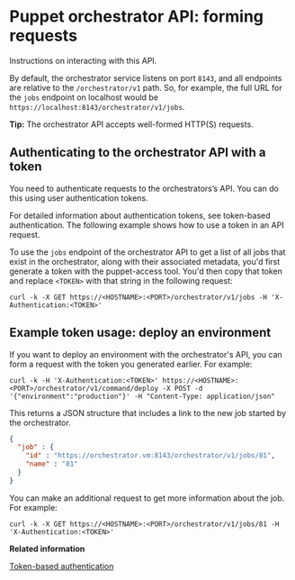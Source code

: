 # Puppet orchestrator API: forming requests

Instructions on interacting with this API.

By default, the orchestrator service listens on port `8143`, and all endpoints are relative to the `/orchestrator/v1` path. So, for example, the full URL for the `jobs` endpoint on localhost would be `https://localhost:8143/orchestrator/v1/jobs`.

**Tip:** The orchestrator API accepts well-formed HTTP\(S\) requests.

## Authenticating to the orchestrator API with a token

You need to authenticate requests to the orchestrators’s API. You can do this using user authentication tokens.

For detailed information about authentication tokens, see token-based authentication. The following example shows how to use a token in an API request.

To use the `jobs` endpoint of the orchestrator API to get a list of all jobs that exist in the orchestrator, along with their associated metadata, you'd first generate a token with the puppet-access tool. You'd then copy that token and replace `<TOKEN>` with that string in the following request:

```
curl -k -X GET https://<HOSTNAME>:<PORT>/orchestrator/v1/jobs -H 'X-Authentication:<TOKEN>'
```

## Example token usage: deploy an environment

If you want to deploy an environment with the orchestrator's API, you can form a request with the token you generated earlier. For example:

```
curl -k -H 'X-Authentication:<TOKEN>' https://<HOSTNAME>:<PORT>/orchestrator/v1/command/deploy -X POST -d '{"environment":"production"}' -H "Content-Type: application/json"
```

This returns a JSON structure that includes a link to the new job started by the orchestrator.

```json
{
  "job" : {
    "id" : "https://orchestrator.vm:8143/orchestrator/v1/jobs/81",
    "name" : "81"
  }
}
```

You can make an additional request to get more information about the job. For example:

```
curl -k -X GET https://<HOSTNAME>:<PORT>/orchestrator/v1/jobs/81 -H 'X-Authentication:<TOKEN>'
```

**Related information**  


[Token-based authentication](rbac_token_auth_intro.md#)

